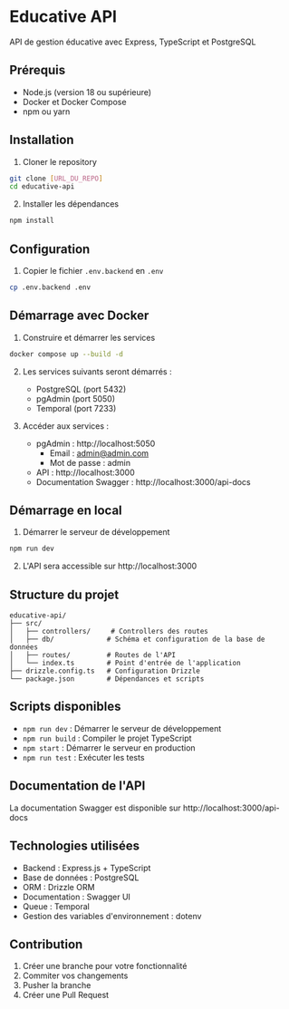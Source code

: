 # Educative API

API de gestion éducative avec Express, TypeScript et PostgreSQL

## Prérequis

- Node.js (version 18 ou supérieure)
- Docker et Docker Compose
- npm ou yarn

## Installation

1. Cloner le repository

```bash
git clone [URL_DU_REPO]
cd educative-api
```

2. Installer les dépendances

```bash
npm install
```

## Configuration

1. Copier le fichier `.env.backend` en `.env`

```bash
cp .env.backend .env

```

## Démarrage avec Docker

1. Construire et démarrer les services

```bash
docker compose up --build -d
```

2. Les services suivants seront démarrés :

   - PostgreSQL (port 5432)
   - pgAdmin (port 5050)
   - Temporal (port 7233)
3. Accéder aux services :

   - pgAdmin : http://localhost:5050
     - Email : admin@admin.com
     - Mot de passe : admin
   - API : http://localhost:3000
   - Documentation Swagger : http://localhost:3000/api-docs

## Démarrage en local

1. Démarrer le serveur de développement

```bash
npm run dev
```

2. L'API sera accessible sur http://localhost:3000

## Structure du projet

```
educative-api/
├── src/
│   ├── controllers/     # Controllers des routes
│   ├── db/             # Schéma et configuration de la base de données
│   ├── routes/         # Routes de l'API
│   └── index.ts        # Point d'entrée de l'application
├── drizzle.config.ts   # Configuration Drizzle
└── package.json        # Dépendances et scripts
```

## Scripts disponibles

- `npm run dev` : Démarrer le serveur de développement
- `npm run build` : Compiler le projet TypeScript
- `npm start` : Démarrer le serveur en production
- `npm run test` : Exécuter les tests

## Documentation de l'API

La documentation Swagger est disponible sur http://localhost:3000/api-docs

## Technologies utilisées

- Backend : Express.js + TypeScript
- Base de données : PostgreSQL
- ORM : Drizzle ORM
- Documentation : Swagger UI
- Queue : Temporal
- Gestion des variables d'environnement : dotenv

## Contribution

1. Créer une branche pour votre fonctionnalité
2. Commiter vos changements
3. Pusher la branche
4. Créer une Pull Request
